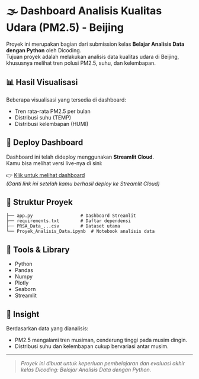 
# 🌫️ Dashboard Analisis Kualitas Udara (PM2.5) - Beijing

Proyek ini merupakan bagian dari submission kelas **Belajar Analisis Data dengan Python** oleh Dicoding.  
Tujuan proyek adalah melakukan analisis data kualitas udara di Beijing, khususnya melihat tren polusi PM2.5, suhu, dan kelembapan.

## 📊 Hasil Visualisasi

Beberapa visualisasi yang tersedia di dashboard:
- Tren rata-rata PM2.5 per bulan
- Distribusi suhu (TEMP)
- Distribusi kelembapan (HUMI)

## 🚀 Deploy Dashboard

Dashboard ini telah dideploy menggunakan **Streamlit Cloud**.  
Kamu bisa melihat versi live-nya di sini:

👉 [Klik untuk melihat dashboard](https://your-username.streamlit.app)  
*(Ganti link ini setelah kamu berhasil deploy ke Streamlit Cloud)*

## 📁 Struktur Proyek

```
├── app.py                  # Dashboard Streamlit
├── requirements.txt        # Daftar dependensi
├── PRSA_Data_...csv        # Dataset utama
└── Proyek_Analisis_Data.ipynb  # Notebook analisis data
```

## 🧰 Tools & Library

- Python
- Pandas
- Numpy
- Plotly
- Seaborn
- Streamlit

## 🧠 Insight

Berdasarkan data yang dianalisis:
- PM2.5 mengalami tren musiman, cenderung tinggi pada musim dingin.
- Distribusi suhu dan kelembapan cukup bervariasi antar musim.

---

> *Proyek ini dibuat untuk keperluan pembelajaran dan evaluasi akhir kelas Dicoding: Belajar Analisis Data dengan Python.*
